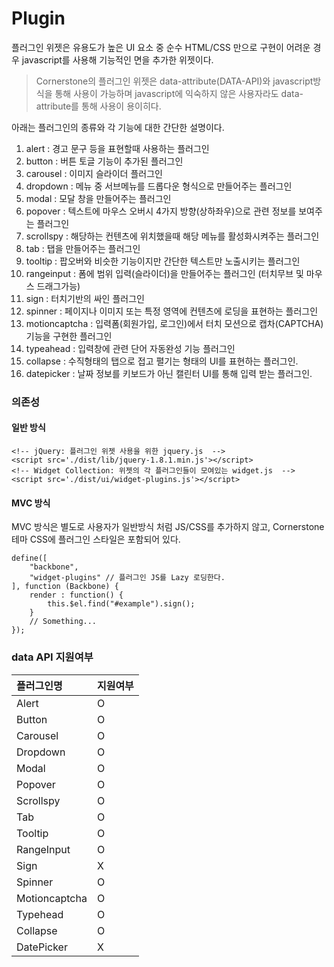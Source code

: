 <!--
layout: 'post'
section: 'Cornerstone Framework'
title: 'Plugin'
outline: '플러그인 위젯은 유용도가 높은 UI 요소 중 순수 HTML/CSS 만으로 구현이 어려운 경우 javascript를 사용해 기능적인 면을 추가한 위젯이다...'
date: '2012-11-16'
tagstr: 'widget'
order: '[4, 3]'
thumbnail: '4.3.00.plugin.png'
-->

# Plugin

플러그인 위젯은 유용도가 높은 UI 요소 중 순수 HTML/CSS 만으로 구현이 어려운 경우 javascript를 사용해 기능적인 면을 추가한 위젯이다.

> Cornerstone의 플러그인 위젯은 data-attribute(DATA-API)와 javascript방식을 통해 사용이 가능하며 javascript에 익숙하지 않은 사용자라도 data-attribute를 통해 사용이 용이히다.

아래는 플러그인의 종류와 각 기능에 대한 간단한 설명이다.

1. alert : 경고 문구 등을 표현할때 사용하는 플러그인
2. button : 버튼 토글 기능이 추가된 플러그인
3. carousel : 이미지 슬라이더 플러그인
4. dropdown : 메뉴 중 서브메뉴를 드롭다운 형식으로 만들어주는 플러그인
5. modal : 모달 창을 만들어주는 플러그인
6. popover : 텍스트에 마우스 오버시 4가지 방향(상하좌우)으로 관련 정보를 보여주는 플러그인
7. scrollspy : 해당하는 컨텐츠에 위치했을때 해당 메뉴를 활성화시켜주는 플러그인
8. tab : 탭을 만들어주는 플러그인
9. tooltip : 팝오버와 비슷한 기능이지만 간단한 텍스트만 노출시키는 플러그인
10. rangeinput : 폼에 범위 입력(슬라이더)을 만들어주는 플러그인 (터치무브 및 마우스 드래그가능)
11. sign : 터치기반의 싸인 플러그인
12. spinner : 페이지나 이미지 또는 특정 영역에 컨텐츠에 로딩을 표현하는 플러그인
13. motioncaptcha : 입력폼(회원가입, 로그인)에서 터치 모션으로 캡차(CAPTCHA) 기능을 구현한 플러그인
14. typeahead : 입력창에 관련 단어 자동완성 기능 플러그인
15. collapse : 수직형태의 탭으로 접고 펼기는 형태의 UI를 표현하는 플러그인.
16. datepicker : 날짜 정보를 키보드가 아닌 캘린터 UI를 통해 입력 받는 플러그인.


### 의존성

#### 일반 방식
```
<!-- jQuery: 플러그인 위젯 사용을 위한 jquery.js  -->
<script src='./dist/lib/jquery-1.8.1.min.js'></script>
<!-- Widget Collection: 위젯의 각 플러그인들이 모여있는 widget.js  -->
<script src='./dist/ui/widget-plugins.js'></script>
```

#### MVC 방식
MVC 방식은 별도로 사용자가 일반방식 처럼 JS/CSS를 추가하지 않고, Cornerstone 테마 CSS에 플러그인 스타일은 포함되어 있다.
```
define([
    "backbone",
    "widget-plugins" // 플러그인 JS를 Lazy 로딩한다.
], function (Backbone) {
    render : function() {
        this.$el.find("#example").sign();
    }
    // Something...
});
```

### data API 지원여부

플러그인명 | 지원여부
:-- | :--
Alert | O
Button | O
Carousel | O
Dropdown | O
Modal | O
Popover | O
Scrollspy | O
Tab | O
Tooltip | O
RangeInput | O
Sign | X
Spinner | O
Motioncaptcha | O
Typehead | O
Collapse | O
DatePicker | X

<script type="text/javascript">
var $table = $("table");
$table.addClass("table table-bordered");
$table.find("thead tr > th").addClass("fixed_table");
$table.find("tbody tr > td").addClass("fixed_table");
</script>